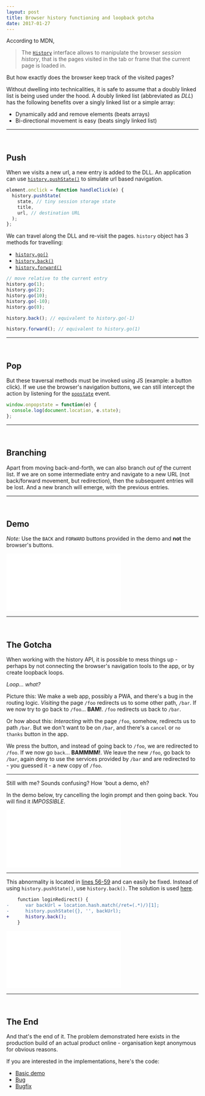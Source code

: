 ```yaml
---
layout: post
title: Browser history functioning and loopback gotcha
date: 2017-01-27
---
```


According to MDN,
> The [`History`] interface allows to manipulate the browser *session history*, that is the pages visited in the tab or frame that the current page is loaded in.

But how exactly does the browser keep track of the visited pages?

<!-- preview -->

Without dwelling into technicalities, it is safe to assume that a doubly linked list is being used under the hood.
A doubly linked list (abbreviated as *DLL*) has the following benefits over a singly linked list or a simple array:

* Dynamically add and remove elements (beats arrays)
* Bi-directional movement is easy (beats singly linked list)

---
<br />

## Push

When we visits a new url, a new entry is added to the DLL.
An application can use [`history.pushState()`] to simulate url based navigation.

```js
element.onclick = function handleClick(e) {
  history.pushState(
    state, // tiny session storage state
    title,
    url, // destination URL
  );
};
```

We can travel along the DLL and re-visit the pages.
`history` object has 3 methods for travelling:

* [`history.go()`]
* [`history.back()`]
* [`history.forward()`]

```js
// move relative to the current entry
history.go(1);
history.go(2);
history.go(10);
history.go(-10);
history.go(0);

history.back(); // equivalent to history.go(-1)

history.forward(); // equivalent to history.go(1)
```

---
<br />

## Pop

But these traversal methods must be invoked using JS (example: a button click).
If we use the browser's navigation buttons, we can still intercept the action by listening for the [`popstate`] event.

```js
window.onpopstate = function(e) {
  console.log(document.location, e.state);
};
```

---
<br />

## Branching

Apart from moving back-and-forth, we can also branch *out of* the current list.
If we are on some intermediate entry and navigate to a new URL (not back/forward movement, but redirection), then the subsequent entries will be lost.
And a new branch will emerge, with the previous entries.

---
<br />

## Demo

*Note:* Use the `BACK` and `FORWARD` buttons provided in the demo and **not** the browser's buttons.

<iframe src="/gists/2017-01-30-browser-history-functioning-&-loopback-gotcha/demo.html#/home" frameborder="0" class="demo"></iframe>

---
<br />

## The Gotcha

When working with the history API, it is possible to mess things up - perhaps by not connecting the browser's navigation tools to the app, or by create loopback loops.

*Loop... what?*

Picture this: We make a web app, possibly a PWA, and there's a bug in the routing logic.
*Visiting* the page `/foo` redirects us to some other path, `/bar`.
If we now try to go back to `/foo`... **BAM!**. `/foo` redirects us back to `/bar`.

Or how about this: *Interacting* with the page `/foo`, somehow, redirects us to path `/bar`.
But we don't want to be on `/bar`, and there's a `cancel` or `no thanks` button in the app.

We press the button, and instead of going back to `/foo`, we are redirected to `/foo`.
If we now go `back`... **BAMMMM!**. We leave the new `/foo`, go back to `/bar`, again deny to use the services provided by `/bar` and are redirected to - you guessed it - a new copy of `/foo`.

---

Still with me? Sounds confusing? How 'bout a demo, eh?

In the demo below, try cancelling the login prompt and then going back.
You will find it *IMPOSSIBLE*.

<iframe src="/gists/2017-01-30-browser-history-functioning-&-loopback-gotcha/demo-bug.html#/home" frameborder="0" class="demo"></iframe>

---

This abnormality is located in [lines 56-59] and can easily be fixed.
Instead of using `history.pushState()`, use `history.back()`.
The solution is used [here].

```diff
    function loginRedirect() {
-      var backUrl = location.hash.match(/ret=(.*)/)[1];
-      history.pushState({}, '', backUrl);
+      history.back();
    }
```

<iframe src="/gists/2017-01-30-browser-history-functioning-&-loopback-gotcha/demo-fixed.html#/home" frameborder="0" class="demo"></iframe>

---
<br />

## The End

And that's the end of it.
The problem demonstrated here exists in the production build of an actual product online - organisation kept anonymous for obvious reasons.

If you are interested in the implementations, here's the code:

* [Basic demo]
* [Bug]
* [Bugfix]


[`History`]: https://developer.mozilla.org/en/docs/Web/API/History

[`history.pushState()`]: https://developer.mozilla.org/en/docs/Web/API/History/pushState
[`history.go()`]: https://developer.mozilla.org/en/docs/Web/API/History/go
[`history.back()`]: https://developer.mozilla.org/en/docs/Web/API/History/back
[`history.forward()`]: https://developer.mozilla.org/en/docs/Web/API/History/forward
[`popstate`]: https://developer.mozilla.org/en/docs/Web/Events/popstate

[lines 56-59]: https://github.com/zhirzh/zhirzh.github.io/blob/master/gists/2017-01-30-browser-history-functioning-&-loopback-gotcha/demo-bug.html#L56-L59
[here]: https://github.com/zhirzh/zhirzh.github.io/blob/master/gists/2017-01-30-browser-history-functioning-&-loopback-gotcha/demo-fixed.html#L56-L58

[Basic demo]: https://github.com/zhirzh/zhirzh.github.io/blob/master/gists/2017-01-30-browser-history-functioning-&-loopback-gotcha/demo.html
[Bug]: https://github.com/zhirzh/zhirzh.github.io/blob/master/gists/2017-01-30-browser-history-functioning-&-loopback-gotcha/demo-bug.html
[Bugfix]: https://github.com/zhirzh/zhirzh.github.io/blob/master/gists/2017-01-30-browser-history-functioning-&-loopback-gotcha/demo-fixed.html
